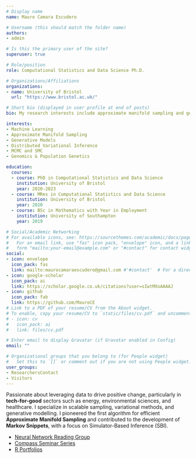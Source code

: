 ```yaml
---
# Display name
name: Mauro Camara Escudero

# Username (this should match the folder name)
authors:
- admin

# Is this the primary user of the site?
superuser: true

# Role/position
role: Computational Statistics and Data Science Ph.D.

# Organizations/Affiliations
organizations:
- name: University of Bristol
  url: "https://www.bristol.ac.uk/"

# Short bio (displayed in user profile at end of posts)
bio: My research interests include approximate manifold sampling and generative models.

interests:
- Machine Learning
- Approximate Manifold Sampling
- Generative Models
- Distributed Variational Inference
- MCMC and SMC
- Genomics & Population Genetics

education:
  courses:
  - course: PhD in Computational Statistics and Data Science
    institution: University of Bristol
    year: 2020-2023
  - course: MRes in Computational Statistics and Data Science
    institution: University of Bristol
    year: 2020
  - course: BSc in Mathematics with Year in Employment
    institution: University of Southampton
    year: 2019

# Social/Academic Networking
# For available icons, see: https://sourcethemes.com/academic/docs/page-builder/#icons
#   For an email link, use "fas" icon pack, "envelope" icon, and a link in the
#   form "mailto:your-email@example.com" or "#contact" for contact widget.
social:
- icon: envelope
  icon_pack: fas
  link: mailto:maurocamaraescudero@gmail.com #'#contact'  # For a direct email link, use "mailto:test@example.org".
- icon: google-scholar
  icon_pack: ai
  link: https://scholar.google.co.uk/citations?user=sIwtMXoAAAAJ
- icon: github
  icon_pack: fab
  link: https://github.com/MauroCE
# Link to a PDF of your resume/CV from the About widget.
# To enable, copy your resume/CV to `static/files/cv.pdf` and uncomment the lines below.
# - icon: cv
#   icon_pack: ai
#   link: files/cv.pdf

# Enter email to display Gravatar (if Gravatar enabled in Config)
email: ""

# Organizational groups that you belong to (for People widget)
#   Set this to `[]` or comment out if you are not using People widget.
user_groups:
- ResearchersContact
- Visitors
---
```

Passionate about leveraging data to drive positive change, particularly in **tech-for-good** sectors such as energy, environmental sciences, and healthcare. I specialize in scalable sampling, variational methods, and generative modelling. I pioneered the first algorithm for efficient **Approximate Manifold Sampling** and contributed to the development of **Markov Snippets**, with a focus on Simulator-Based Inference (SBI).

- [Neural Network Reading Group](https://neuralnetworksbristol.netlify.app/)
- [Compass Seminar Series](https://compass.blogs.bristol.ac.uk/compass-seminar-series/)
- [R Portfolios](https://statisticalcomputingportfolio.netlify.com/)

